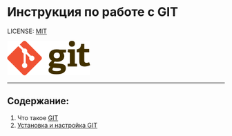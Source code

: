 # Инструкция по работе с GIT

LICENSE: [MIT](License.md)

![](/photo/192px-Git-logo.svg.png)

----
## Содержание:
1. Что такое [GIT](/GIT.md)
2. [Установка и настройка GIT](/Install%20GIT) 